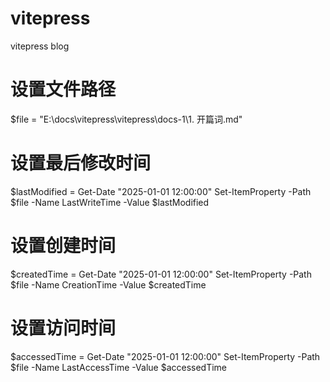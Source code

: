 # vitepress
vitepress blog
# 设置文件路径
$file = "E:\docs\vitepress\vitepress\docs-1\1. 开篇词.md"

# 设置最后修改时间
$lastModified = Get-Date "2025-01-01 12:00:00"
Set-ItemProperty -Path $file -Name LastWriteTime -Value $lastModified

# 设置创建时间
$createdTime = Get-Date "2025-01-01 12:00:00"
Set-ItemProperty -Path $file -Name CreationTime -Value $createdTime

# 设置访问时间
$accessedTime = Get-Date "2025-01-01 12:00:00"
Set-ItemProperty -Path $file -Name LastAccessTime -Value $accessedTime
